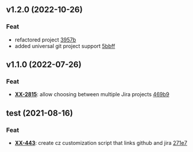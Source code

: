## v1.2.0 (2022-10-26)

### Feat

- refactored project [3957b](https://github.com/ngoldack/cz-git-universal-jira-conventional/commit/3957bd4ecc79f0ff50e591ddc9812de478eb1899)
- added universal git project support [5bbff](https://github.com/ngoldack/cz-git-universal-jira-conventional/commit/5bbffd775b831a531179a58cd474a0c3215e230d)

## v1.1.0 (2022-07-26)

### Feat

- **[XX-2815](https://myproject.atlassian.net/browse/XX-2815)**: allow choosing between multiple Jira projects [469b9](https://github.com/ngoldack/cz-git-universal-jira-conventional/commit/469b94c3bb3aa61c6b8c53627c064e5921b4d912)

## test (2021-08-16)

### Feat

- **[XX-443](https://myproject.atlassian.net/browse/XX-443)**: create cz customization script that links github and jira [271e7](https://github.com/ngoldack/cz-git-universal-jira-conventional/commit/271e78a3d8505192615702434ef9839b2ef3c08c)
